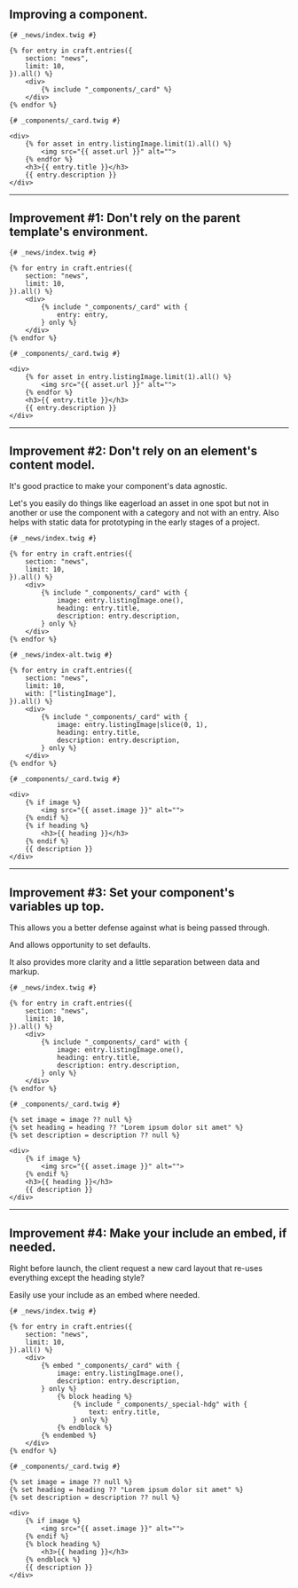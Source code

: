 ## Improving a component.

```
{# _news/index.twig #}

{% for entry in craft.entries({
    section: "news",
    limit: 10,
}).all() %}
    <div>
        {% include "_components/_card" %}
    </div>
{% endfor %}
```

```
{# _components/_card.twig #}

<div>
    {% for asset in entry.listingImage.limit(1).all() %}
        <img src="{{ asset.url }}" alt="">
    {% endfor %}
    <h3>{{ entry.title }}</h3>
    {{ entry.description }}
</div>
```

---

## Improvement #1: Don't rely on the parent template's environment.

```
{# _news/index.twig #}

{% for entry in craft.entries({
    section: "news",
    limit: 10,
}).all() %}
    <div>
        {% include "_components/_card" with {
            entry: entry,
        } only %}
    </div>
{% endfor %}
```

```
{# _components/_card.twig #}

<div>
    {% for asset in entry.listingImage.limit(1).all() %}
        <img src="{{ asset.url }}" alt="">
    {% endfor %}
    <h3>{{ entry.title }}</h3>
    {{ entry.description }}
</div>
```

---

## Improvement #2: Don't rely on an element's content model.

It's good practice to make your component's data agnostic.

Let's you easily do things like eagerload an asset in one spot but not in another or use the component with a category and not with an entry. Also helps with static data for prototyping in the early stages of a project.

```
{# _news/index.twig #}

{% for entry in craft.entries({
    section: "news",
    limit: 10,
}).all() %}
    <div>
        {% include "_components/_card" with {
            image: entry.listingImage.one(),
            heading: entry.title,
            description: entry.description,
        } only %}
    </div>
{% endfor %}
```

```
{# _news/index-alt.twig #}

{% for entry in craft.entries({
    section: "news",
    limit: 10,
    with: ["listingImage"],
}).all() %}
    <div>
        {% include "_components/_card" with {
            image: entry.listingImage|slice(0, 1),
            heading: entry.title,
            description: entry.description,
        } only %}
    </div>
{% endfor %}
```

```
{# _components/_card.twig #}

<div>
    {% if image %}
        <img src="{{ asset.image }}" alt="">
    {% endif %}
    {% if heading %}
        <h3>{{ heading }}</h3>
    {% endif %}
    {{ description }}
</div>
```

---

## Improvement #3: Set your component's variables up top.

This allows you a better defense against what is being passed through.

And allows opportunity to set defaults.

It also provides more clarity and a little separation between data and markup.

```
{# _news/index.twig #}

{% for entry in craft.entries({
    section: "news",
    limit: 10,
}).all() %}
    <div>
        {% include "_components/_card" with {
            image: entry.listingImage.one(),
            heading: entry.title,
            description: entry.description,
        } only %}
    </div>
{% endfor %}
```

```
{# _components/_card.twig #}

{% set image = image ?? null %}
{% set heading = heading ?? "Lorem ipsum dolor sit amet" %}
{% set description = description ?? null %}

<div>
    {% if image %}
        <img src="{{ asset.image }}" alt="">
    {% endif %}
    <h3>{{ heading }}</h3>
    {{ description }}
</div>
```

---

## Improvement #4: Make your include an embed, if needed.

Right before launch, the client request a new card layout that re-uses everything except the heading style?

Easily use your include as an embed where needed.

```
{# _news/index.twig #}

{% for entry in craft.entries({
    section: "news",
    limit: 10,
}).all() %}
    <div>
        {% embed "_components/_card" with {
            image: entry.listingImage.one(),
            description: entry.description,
        } only %}
            {% block heading %}
                {% include "_components/_special-hdg" with {
                    text: entry.title,
                } only %}
            {% endblock %}
        {% endembed %}
    </div>
{% endfor %}
```

```
{# _components/_card.twig #}

{% set image = image ?? null %}
{% set heading = heading ?? "Lorem ipsum dolor sit amet" %}
{% set description = description ?? null %}

<div>
    {% if image %}
        <img src="{{ asset.image }}" alt="">
    {% endif %}
    {% block heading %}
        <h3>{{ heading }}</h3>
    {% endblock %}
    {{ description }}
</div>
```
